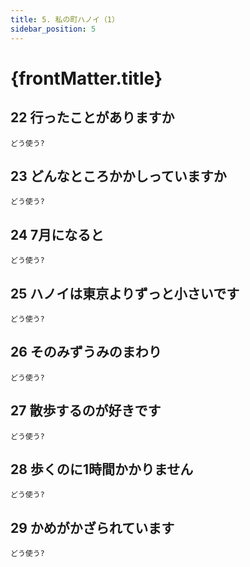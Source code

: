 ```yaml
---
title: 5. 私の町ハノイ（1）
sidebar_position: 5
---
```


# {frontMatter.title}
## 22 行っ<span class="text--primary">たことがあり</span>ますか
`どう使う?`
## 23 <span class="text--primary">どんな</span>ところ<span class="text--primary">か</span>かしっていますか
`どう使う?`
## 24 7月になる<span class="text--primary">と</span>
`どう使う?`
## 25 ハノイは東京<span class="text--primary">より</span>ずっと小さいです
`どう使う?`
## 26 <span class="text--primary">その</span>みずうみのまわり
`どう使う?`
## 27 散歩する<span class="text--primary">の</span>が好きです
`どう使う?`
## 28 歩くのに<span class="text--primary">1時間かかりません</span>
`どう使う?`
## 29 かめがかざ<span class="text--primary">られ</span>ています
`どう使う?`
